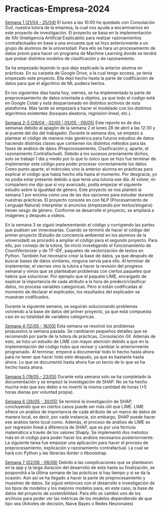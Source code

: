 # Practicas-Empresa-2024

<u>Semana 1 (21/04 - 25/04)</u>
El lunes a las 10:00 he quedado con Consolación Guil, nuestra tutora de la empresa, la cual nos ayuda a encaminarnos en este proyecto de investigación. El proyecto se basa en la implementación de XAI (Inteligencia Artificial Explicable) para realizar razonamientos contrafactuales en base a una encuesta que se hizo anteriormente a un grupo de alumnos de la universidad. Para ello se hara un procesamiento de datos previo para hacer un programa de Machine Learning donde se tendrá que probar distintos modelos de clasificación y de razonamiento.

Se ha empezado leyendo lo que dejo explicado la anterior alumna en prácticas. En su carpeta de Google Drive, a la cual tengo acceso, ya tenía empezado este proyecto. Ella dejó hecho hasta la parte de codificación de datos para que el algoritmo de ML pudiera leerlos.

En los siguientes días hasta hoy, viernes, se ha implementado la parte de preprocesamiento de datos orientada a objetos, ya que todo el codigo está en Google Colab y está desparramado en distintos archivos de esta plataforma. Más tarde se empezará a hacer el modelado con los distintos algoritmos existentes (bosques aleatoria, regresion lineal, etc.).

<u>Semana 2-3 (28/04 - 02/05 | 05/05 - 09/05)</u>
Este reporte es de dos semanas debido al apagón de la semana 2 el lunes 28 de abril a las 12:30 y al puente del dia del trabajador. Durante la semana dos, se empezó a plantear el código de manera más genérica para futuros estudios de datos haciendo distintas clases que contienen los distintos métodos para las fases de análisis de datos (Preprocesamiento, Clasificación y, aparte, el razonamiento Contrafactual). Debido a los sucesos previamente dichos, solo se trabajó 1 día y medio por lo que lo único que se hizo fue terminar de implementar este código para poder procesar correctamente los datos. Como punto aparte, el miércoles vino la anterior alumna en prácticas para explicar el código que había hecho ella hasta el momento. Por desgracia, yo no podía estar presente debido a que tenía una tutoría ese día. Al volver, mi compañero me dijo que si voy avanzado, podía empezar el siguiente estudio sobre la igualdad de género. Este proyecto se nos planteó la semana 1 por encima como una de las dos opciones para estudiar durante nuestras prácticas. El proyecto consiste en con NLP (Procesamiento de Lenguaje Natural) interpretar si anuncios (empezando por textos/slogans) tienen sesgo de género. Conforme se desarrolle el proyecto, se ampliará a imágenes y después a videos.

En la semana 3 se siguió implementando el código y corrigiendo las partes que pudisen ser innecesarias. Cuando se terminó de hacer el código del primer proyecto (Estudio de conciencia ambiental en los alumnos de la universidad) se procedió a ampliar el código para el segundo proyecto. Para ello, por consejo de la tutora, Se inició investigando el funcionamiento de CountVectorizer y de TF-IDF, paquetes de vectorización de textos en Python. También fue necesario crear la base de datos, ya que después de buscar bases de datos similares, ninguna servía para ello. Al terminar de implementar, el viernes vino la tutora a hacer la revisión del progreso semanal y vimos que se planteaban problemas con ciertos paquetes que habria que solucionar. Por ejemplo que el paquete LIME, encargado de explicar la importancia de cada atributo a la hora de predecir/clasificar datos, no procesa variables categoricas. Pero si están codificadas al momento de declarar el explicador, los resultados del explicador se muestran codificados.

Durante la siguiente semana, se seguirán solucionando problemas volviendo a la base de datos del primer proyecto, ya que está compuesta casi en su totalidad de variables categoricas.

<u>Semana 4 (12/05 - 16/05)</u>
Esta semana se resolvió los problemas propuestos la semana pasada. Se cambiaron pequeños detalles que se recomendó por parte de la tutora de prácticas, Consolación Gil. Además de esto, se hizo un estudio de LIME con mayor atención debido a que en la implementación del código hubo que revisar y cambiar lo anteriormente programado. Al terminar, empecé a documentar todo lo hecho hasta ahora para no tener que hacer todo esto después, ya que es bastante hasta ahora. Lo que se documentó hasta ahora fue un tercio de lo que se ha hecho hasta ahora.

<u>Semana 5 (19/05 - 23/05)</u>
Durante esta semana solo se ha completado la documentación y se empezó la investigación de SHAP. No se ha hecho mucha más que eso debio a no invertir la misma cantidad de horas (+5 horas diarias por voluntad propia).

<u>Semana 6 (26/05 - 30/05)</u>
Se terminó la investigación de SHAP, concluyendo que en ciertos casos puede ser más útil que LIME. LIME ofrece un análisis de importancia de cada atributo de un marco de datos de manera local, es decir, por cada instancia, sin embargo, SHAP puede hacer ese análisis tanto local como. Además, el proceso de análisis de LIME es por regresión lineal a diferencia de SHAP, que es por una fórmula matemática a través de los valores Shaply. Se implementó dos metodos más en el código para poder hacer los análisis necesarios posteriormente. La siguiente tarea fue empezar una aplicación para hacer el proceso de preprocesamiento, explicación y razonamiento contrafactual. La cual se hará con Python y las librerias tkinter o ttbootstrap.

<u>Semana 7 (02/06 - 06/06)</u>
Debido a las complicaciones que se plantearon en la app y la larga duración del desarrollo de esta hasta su finalización, se pospondrá a la última semana de las prácticas si hay tiempo y si se da la ocasión. Aún así se ha llegado a hacer la parte de preprocesamiento y muestreo de datos. Se siguió entonces con el desarrollo e investigación de los tipos de modelos y los mejores modelos para, en este caso, la base de datos del proyecto de sostenibilidad. Para ello se cambió uno de los archivos para poder ver las métricas de los modelos dependiendo de que tipo sea (Arboles de decisión, Naive Bayes o Redes Neuronales)